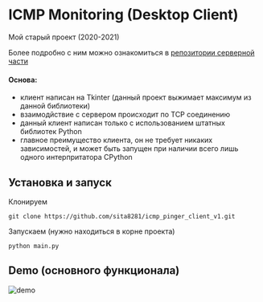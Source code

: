 # ICMP Monitoring (Desktop Client)
Мой старый проект (2020-2021)

Более подробно с ним можно ознакомиться в [репозитории серверной части](https://github.com/sita8281/icmp_pinger_server_v1)


#### Основа:
* клиент написан на Tkinter (данный проект выжимает максимум из данной библиотеки)
* взаимодйствие с сервером происходит по TCP соединению
* данный клиент написан только с использованием штатных библиотек Python 
* главное преимущество клиента, он не требует никаких зависимостей, и может быть запущен при наличии всего лишь одного интерпритатора CPython


## Установка и запуск
Клонируем
```
git clone https://github.com/sita8281/icmp_pinger_client_v1.git
```

Запускаем (нужно находиться в корне проекта)
```
python main.py
```

## Demo (основного функционала)
![demo](demo/demo.gif)

